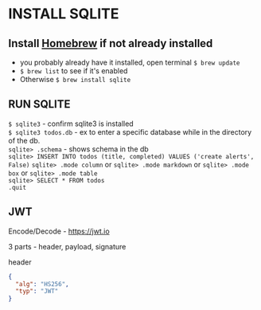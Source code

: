 # INSTALL SQLITE
## Install [Homebrew](https://brew.sh) if not already installed
* you probably already have it installed, open terminal `$ brew update`
* `$ brew list` to see if it's enabled
* Otherwise `$ brew install sqlite`

## RUN SQLITE
`$ sqlite3` - confirm sqlite3 is installed  
`$ sqlite3 todos.db` - ex to enter a specific database while in the directory of the db.  
`sqlite> .schema` - shows schema in the db  
`sqlite> INSERT INTO todos (title, completed) VALUES ('create alerts', False)`
`sqlite> .mode column` or `sqlite> .mode markdown` or `sqlite> .mode box` or `sqlite> .mode table`  
`sqlite> SELECT * FROM todos`  
`.quit`  

## JWT
Encode/Decode - https://jwt.io

3 parts - header, payload, signature

header
```json
{
  "alg": "HS256",
  "typ": "JWT"
}
```





